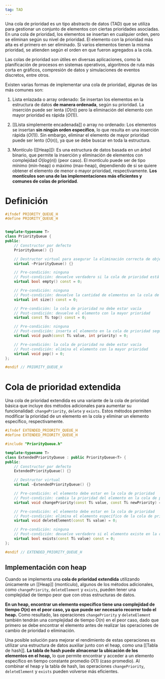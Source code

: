 ```yaml
---
tag: TAD
---
```


Una cola de prioridad es un tipo abstracto de datos (TAD) que se utiliza para gestionar un conjunto de elementos con ciertas prioridades asociadas. En una cola de prioridad, los elementos se insertan en cualquier orden, pero se eliminan según su nivel de prioridad. El elemento con la prioridad más alta es el primero en ser eliminado. Si varios elementos tienen la misma prioridad, se atienden según el orden en que fueron agregados a la cola.

Las colas de prioridad son útiles en diversas aplicaciones, como la planificación de procesos en sistemas operativos, algoritmos de ruta más corta en gráficos, compresión de datos y simulaciones de eventos discretos, entre otros.

Existen varias formas de implementar una cola de prioridad, algunas de las más comunes son:

1.  Lista enlazada o array ordenado: Se insertan los elementos en la estructura de datos **de manera ordenada**, según su prioridad. La inserción puede ser lenta ($O(n)$) pero la eliminación del elemento con mayor prioridad es rápida ($O(1)$).

2.  [[Lista simplemente encadenada]] o array no ordenado: Los elementos se insertan **sin ningún orden específico**, lo que resulta en una inserción rápida ($O(1)$). Sin embargo, eliminar el elemento de mayor prioridad puede ser lento ($O(n)$), ya que se debe buscar en toda la estructura.

3.  Montículo ([[Heap]]): Es una estructura de datos basada en un árbol binario, que permite la inserción y eliminación de elementos con complejidad $O(log (n))$ (peor caso). El montículo puede ser de tipo mínimo (min-heap) o máximo (max-heap), dependiendo de si se quiere obtener el elemento de menor o mayor prioridad, respectivamente. **Los montículos son una de las implementaciones más eficientes y comunes de colas de prioridad**.

# Definición

```cpp
#ifndef PRIORITY_QUEUE_H
#define PRIORITY_QUEUE_H


template<typename T>
class PriorityQueue {
public:
    // Constructor por defecto
    PriorityQueue() {}

    // Destructor virtual para asegurar la eliminación correcta de objetos derivados
    virtual ~PriorityQueue() {}

    // Pre-condición: ninguna
    // Post-condición: devuelve verdadero si la cola de prioridad está vacía, falso en caso contrario
    virtual bool empty() const = 0;

    // Pre-condición: ninguna
    // Post-condición: devuelve la cantidad de elementos en la cola de prioridad
    virtual int size() const = 0;

    // Pre-condición: la cola de prioridad no debe estar vacía
    // Post-condición: devuelve el elemento con la mayor prioridad
    virtual const T& top() const = 0;

    // Pre-condición: ninguna
    // Post-condición: inserta el elemento en la cola de prioridad según su prioridad
    virtual void push(const T& value, int priority) = 0;

    // Pre-condición: la cola de prioridad no debe estar vacía
    // Post-condición: elimina el elemento con la mayor prioridad
    virtual void pop() = 0;
};

#endif // PRIORITY_QUEUE_H
```

# Cola de prioridad extendida

Una cola de prioridad extendida es una variante de la cola de prioridad básica que incluye dos métodos adicionales para aumentar su funcionalidad: `changePriority`,  `delete` y  `exists`. Estos métodos permiten modificar la prioridad de un elemento en la cola y eliminar un elemento específico, respectivamente.

```cpp
#ifndef EXTENDED_PRIORITY_QUEUE_H
#define EXTENDED_PRIORITY_QUEUE_H

#include "PriorityQueue.h"

template<typename T>
class ExtendedPriorityQueue : public PriorityQueue<T> {
public:
    // Constructor por defecto
    ExtendedPriorityQueue() {}

    // Destructor virtual
    virtual ~ExtendedPriorityQueue() {}

    // Pre-condición: el elemento debe estar en la cola de prioridad
    // Post-condición: cambia la prioridad del elemento en la cola de prioridad
    virtual void changePriority(const T& value, const T& newPriority) = 0;

    // Pre-condición: el elemento debe estar en la cola de prioridad
    // Post-condición: elimina el elemento específico de la cola de prioridad
    virtual void deleteElement(const T& value) = 0;

	// Pre-condición: ninguna 
	// Post-condición: devuelve verdadero si el elemento existe en la cola de prioridad, falso en caso contrario 
	virtual bool exists(const T& value) const = 0;
};

#endif // EXTENDED_PRIORITY_QUEUE_H
```

## Implementación con heap

Cuando se implementa una **cola de prioridad extendida** utilizando únicamente un [[Heap]] (montículo), algunos de los métodos adicionales, como `changePriority`, `deleteElement` y `exists`, pueden tener una complejidad de tiempo peor que con otras estructuras de datos.

**En un heap, encontrar un elemento específico tiene una complejidad de tiempo $O(n)$ en el peor caso, ya que puede ser necesario recorrer todo el heap.** Como resultado, las operaciones `changePriority` y `deleteElement` también tendrán una complejidad de tiempo $O(n)$ en el peor caso, dado que primero se debe encontrar el elemento antes de realizar las operaciones de cambio de prioridad o eliminación.

Una posible solución para mejorar el rendimiento de estas operaciones es utilizar una estructura de datos auxiliar junto con el heap, como una [[Tabla de hash]]. **La tabla de hash puede almacenar la ubicación de los elementos en el heap,** lo que permite encontrar y acceder a un elemento específico en tiempo constante promedio $O(1)$ (caso promedio). Al combinar el heap y la tabla de hash, las operaciones `changePriority`, `deleteElement` y `exists` pueden volverse más eficientes.